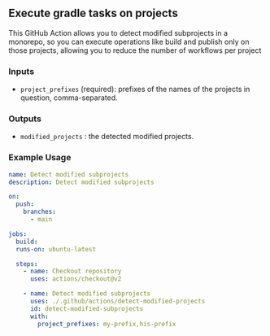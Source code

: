 ## Execute gradle tasks on projects

This GitHub Action allows you to detect modified subprojects in a monorepo, so you can execute operations like build and publish only on those projects, allowing you to reduce the number of workflows per project

### Inputs

-  `project_prefixes`  (required): prefixes of the names of the projects in question, comma-separated.

### Outputs

-  `modified_projects` : the detected modified projects.

### Example Usage
```yaml
name: Detect modified subprojects
description: Detect modified subprojects

on:
  push:
    branches:
      - main

jobs:
  build:
  runs-on: ubuntu-latest

  steps:
    - name: Checkout repository
      uses: actions/checkout@v2

    - name: Detect modified subprojects
      uses: ./.github/actions/detect-modified-projects
      id: detect-modified-subprojects
      with:
        project_prefixes: my-prefix,his-prefix
```
